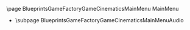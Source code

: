 \page BlueprintsGameFactoryGameCinematicsMainMenu MainMenu
- \subpage BlueprintsGameFactoryGameCinematicsMainMenuAudio
